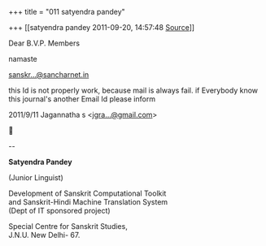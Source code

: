 +++
title = "011 satyendra pandey"

+++
[[satyendra pandey	2011-09-20, 14:57:48 [Source](https://groups.google.com/g/bvparishat/c/Q-zPXBi9Nug)]]



Dear B.V.P. Members

namaste



[sanskr...@sancharnet.in]()  
  
this Id is not properly work, because mail is always fail. if Everybody know this journal's another Email Id please inform  
  

2011/9/11 Jagannatha s \<[jgra...@gmail.com]()\>



  
  
  
--  

**Satyendra Pandey**

(Junior Linguist)

Development of Sanskrit Computational Toolkit  
and Sanskrit-Hindi Machine Translation System  
(Dept of IT sponsored project)  
  
Special Centre for Sanskrit Studies,  
J.N.U. New Delhi- 67.

  

